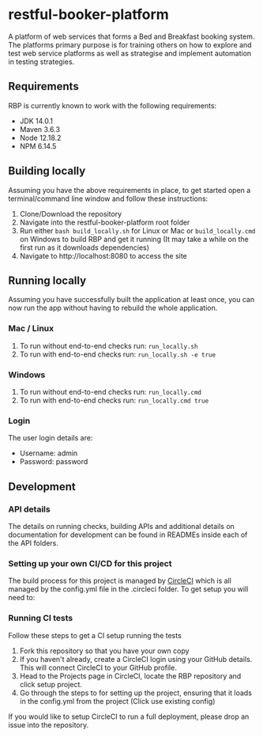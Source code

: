 # restful-booker-platform
A platform of web services that forms a Bed and Breakfast booking system. The platforms primary purpose is for  training others on how to explore and test web service platforms as well as strategise and implement automation in testing strategies.

## Requirements
RBP is currently known to work with the following requirements:

- JDK 14.0.1
- Maven 3.6.3
- Node 12.18.2
- NPM 6.14.5

## Building locally

Assuming you have the above requirements in place, to get started open a terminal/command line window and follow these instructions:

1. Clone/Download the repository
2. Navigate into the restful-booker-platform root folder
3. Run either ```bash build_locally.sh``` for Linux or Mac or ```build_locally.cmd``` on Windows to build RBP and get it running (It may take a while on the first run as it downloads dependencies)
4. Navigate to http://localhost:8080 to access the site

## Running locally

Assuming you have successfully built the application at least once, you can now run the app without having to rebuild the whole application.

### Mac / Linux
1. To run without end-to-end checks run: ```run_locally.sh```
2. To run with end-to-end checks run: ```run_locally.sh -e true```

### Windows
1. To run without end-to-end checks run: ```run_locally.cmd```
2. To run with end-to-end checks run: ```run_locally.cmd true```

### Login
The user login details are:
* Username: admin
* Password: password

## Development

### API details

The details on running checks, building APIs and additional details on documentation for development can be found in READMEs inside each of the API folders.

### Setting up your own CI/CD for this project 

The build process for this project is managed by [CircleCI](https://circleci.com/) which is all managed by the config.yml file in the .circleci folder. To get setup you will need to:

### Running CI tests

Follow these steps to get a CI setup running the tests 

1. Fork this repository so that you have your own copy
2. If you haven't already, create a CircleCI login using your GitHub details. This will connect CircleCI to your GitHub profile.
3. Head to the Projects page in CircleCI, locate the RBP repository and click setup project. 
4. Go through the steps to for setting up the project, ensuring that it loads in the config.yml from the project (Click use existing config)

If you would like to setup CircleCI to run a full deployment, please drop an issue into the repository.  
